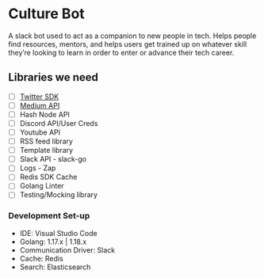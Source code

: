 # Culture Bot

A slack bot used to act as a companion to new people in tech. Helps people find resources, mentors, and helps users get trained up on whatever skill they’re looking to learn in order to enter or advance their tech career.

## Libraries we need

- [ ] [Twitter SDK](https://github.com/dghubble/go-twitter)
- [ ] [Medium API](https://github.com/Medium/medium-sdk-go?ref=https://githubhelp.com)
- [ ] Hash Node API
- [ ] Discord API/User Creds
- [ ] Youtube API
- [ ] RSS feed library
- [ ] Template library
- [ ] Slack API - slack-go
- [ ] Logs - Zap
- [ ] Redis SDK Cache
- [ ] Golang Linter
- [ ] Testing/Mocking library

### Development Set-up

- IDE: Visual Studio Code
- Golang: 1.17.x | 1.18.x
- Communication Driver: Slack
- Cache: Redis
- Search: Elasticsearch
